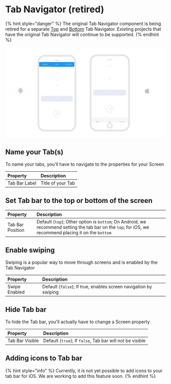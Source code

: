 # Tab Navigator \(retired\)

{% hint style="danger" %}
The original Tab Navigator component is being retired for a separate [Top](top-tab-navigator.md) and [Bottom](bottom-tab-navigator.md) Tab Navigator. Existing projects that have the original Tab Navigator will continue to be supported. 
{% endhint %}

![On Android, the tab bar is usually oriented at the top of the screen. On iOS, it is usually on the bottom.](../../../../.gitbook/assets/thunkable-documentation-exhibits-82.png)

## Name your Tab\(s\)

To name your tabs, you'll have to navigate to the properties for your Screen

| Property | Description |
| :--- | :--- |
| Tab Bar Label | Title of your Tab |

## Set Tab bar to the top or bottom of the screen

| Property | Description |
| :--- | :--- |
| Tab Bar Position | Default \(`top`\); Other option is `bottom`; On Android, we recommend setting the tab bar on the `top`; for iOS, we recommend placing it on the `bottom` |

## Enable swiping

 Swiping is a popular way to move through screens and is enabled by the Tab Navigator

| Property | Description |
| :--- | :--- |
| Swipe Enabled | Default \(`false`\); If true, enables screen navigation by swiping |

## **Hide Tab bar**

To hide the Tab bar, you'll actually have to change a Screen property

| Property | Description |
| :--- | :--- |
| Tab Bar Visible | Default \(`true`\); If `false`, Tab bar will not be visible |

## Adding icons to Tab bar

{% hint style="info" %}
Currently, it is not yet possible to add icons to your tab bar for iOS. We are working to add this feature soon.
{% endhint %}

